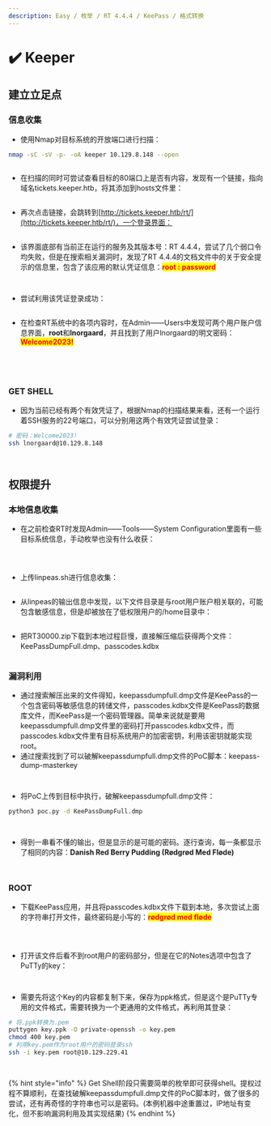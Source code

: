 ```yaml
---
description: Easy / 枚举 / RT 4.4.4 / KeePass / 格式转换
---
```


# ✔️ Keeper

## 建立立足点

### 信息收集

* 使用Nmap对目标系统的开放端口进行扫描：

```bash
nmap -sC -sV -p- -oA keeper 10.129.8.148 --open
```

<figure><img src="../../.gitbook/assets/6 (14).png" alt=""><figcaption></figcaption></figure>

* 在扫描的同时可尝试查看目标的80端口上是否有内容，发现有一个链接，指向域名tickets.keeper.htb，将其添加到hosts文件里：

<figure><img src="../../.gitbook/assets/1 (16).png" alt=""><figcaption></figcaption></figure>

* 再次点击链接，会跳转到[http://tickets.keeper.htb/rt/](http://tickets.keeper.htb/rt/)，一个登录界面：

<figure><img src="../../.gitbook/assets/2 (13).png" alt=""><figcaption></figcaption></figure>

* 该界面底部有当前正在运行的服务及其版本号：RT 4.4.4，尝试了几个弱口令均失败，但是在搜索相关漏洞时，发现了RT 4.4.4的文档文件中的关于安全提示的信息里，包含了该应用的默认凭证信息：<mark style="color:red;">**root : password**</mark>

<figure><img src="../../.gitbook/assets/3 (15).png" alt=""><figcaption></figcaption></figure>

<figure><img src="../../.gitbook/assets/4 (14).png" alt=""><figcaption></figcaption></figure>

* 尝试利用该凭证登录成功：

<figure><img src="../../.gitbook/assets/5 (14).png" alt=""><figcaption></figcaption></figure>

* 在检查RT系统中的各项内容时，在Admin——Users中发现可两个用户账户信息界面，**root**和**lnorgaard**，并且找到了用户lnorgaard的明文密码：<mark style="color:red;">**Welcome2023!**</mark>

<figure><img src="../../.gitbook/assets/7 (16).png" alt=""><figcaption></figcaption></figure>

<figure><img src="../../.gitbook/assets/8 (18).png" alt=""><figcaption></figcaption></figure>

<figure><img src="../../.gitbook/assets/9 (16).png" alt=""><figcaption></figcaption></figure>

<figure><img src="../../.gitbook/assets/10 (16).png" alt=""><figcaption></figcaption></figure>

### GET SHELL

* 因为当前已经有两个有效凭证了，根据Nmap的扫描结果来看，还有一个运行着SSH服务的22号端口，可以分别用这两个有效凭证尝试登录：

```bash
# 密码：Welcome2023!
ssh lnorgaard@10.129.8.148
```

<figure><img src="../../.gitbook/assets/11 (15).png" alt=""><figcaption></figcaption></figure>

<figure><img src="../../.gitbook/assets/12 (14).png" alt=""><figcaption></figcaption></figure>

## 权限提升

### 本地信息收集

* 在之前检查RT时发现Admin——Tools——System Configuration里面有一些目标系统信息，手动枚举也没有什么收获：

<figure><img src="../../.gitbook/assets/13 (15).png" alt=""><figcaption></figcaption></figure>

<figure><img src="../../.gitbook/assets/14.png" alt=""><figcaption></figcaption></figure>

<figure><img src="../../.gitbook/assets/15.png" alt=""><figcaption></figcaption></figure>

* 上传linpeas.sh进行信息收集：

<figure><img src="../../.gitbook/assets/16.png" alt=""><figcaption></figcaption></figure>

* 从linpeas的输出信息中发现，以下文件目录是与root用户账户相关联的，可能包含敏感信息，但是却被放在了低权限用户的/home目录中：

<figure><img src="../../.gitbook/assets/17.png" alt=""><figcaption></figcaption></figure>

* 把RT30000.zip下载到本地过程巨慢，直接解压缩后获得两个文件：KeePassDumpFull.dmp、passcodes.kdbx

<figure><img src="../../.gitbook/assets/19.png" alt=""><figcaption></figcaption></figure>

### 漏洞利用

* 通过搜索解压出来的文件得知，keepassdumpfull.dmp文件是KeePass的一个包含密码等敏感信息的转储文件，passcodes.kdbx文件是KeePass的数据库文件，而KeePass是一个密码管理器。简单来说就是要用keepassdumpfull.dmp文件里的密码打开passcodes.kdbx文件，而passcodes.kdbx文件里有目标系统用户的加密密钥，利用该密钥就能实现root。
* 通过搜索找到了可以破解keepassdumpfull.dmp文件的PoC脚本：keepass-dump-masterkey

<figure><img src="../../.gitbook/assets/20 (8).png" alt=""><figcaption></figcaption></figure>

<figure><img src="../../.gitbook/assets/21 (6).png" alt=""><figcaption></figcaption></figure>

* 将PoC上传到目标中执行，破解keepassdumpfull.dmp文件：

```bash
python3 poc.py -d KeePassDumpFull.dmp
```

<figure><img src="../../.gitbook/assets/22 (6).png" alt=""><figcaption></figcaption></figure>

<figure><img src="../../.gitbook/assets/23 (6).png" alt=""><figcaption></figcaption></figure>

* 得到一串看不懂的输出，但是显示的是可能的密码。逐行查询，每一条都显示了相同的内容：**Danish Red Berry Pudding (Rødgrød Med Fløde)**

<figure><img src="../../.gitbook/assets/24 (5).png" alt=""><figcaption></figcaption></figure>

<figure><img src="../../.gitbook/assets/25 (4).png" alt=""><figcaption></figcaption></figure>

### ROOT

* 下载KeePass应用，并且将passcodes.kdbx文件下载到本地，多次尝试上面的字符串打开文件，最终密码是小写的：<mark style="color:red;">**rødgrød med fløde**</mark>

<figure><img src="../../.gitbook/assets/26 (4).png" alt=""><figcaption></figcaption></figure>

<figure><img src="../../.gitbook/assets/27 (4).png" alt=""><figcaption></figcaption></figure>

<figure><img src="../../.gitbook/assets/28 (5).png" alt=""><figcaption></figcaption></figure>

* 打开该文件后看不到root用户的密码部分，但是在它的Notes选项中包含了PuTTy的key：

<figure><img src="../../.gitbook/assets/29 (4).png" alt=""><figcaption></figcaption></figure>

<figure><img src="../../.gitbook/assets/30 (3).png" alt=""><figcaption></figcaption></figure>

* 需要先将这个Key的内容都复制下来，保存为ppk格式，但是这个是PuTTy专用的文件格式，需要转换为一个更通用的文件格式，再利用其登录：

```bash
# 将.ppk转换为.pem
puttygen key.ppk -O private-openssh -o key.pem
chmod 400 key.pem
# 利用key.pem作为root用户的密码登录ssh
ssh -i key.pem root@10.129.229.41
```

<figure><img src="../../.gitbook/assets/31 (3).png" alt=""><figcaption></figcaption></figure>

<figure><img src="../../.gitbook/assets/32 (2).png" alt=""><figcaption></figcaption></figure>

{% hint style="info" %}
Get Shell阶段只需要简单的枚举即可获得shell。提权过程不算顺利，在查找破解keepassdumpfull.dmp文件的PoC脚本时，做了很多的尝试，还有再奇怪的字符串也可以是密码。(本例机器中途重置过，IP地址有变化，但不影响漏洞利用及其实现结果)
{% endhint %}
